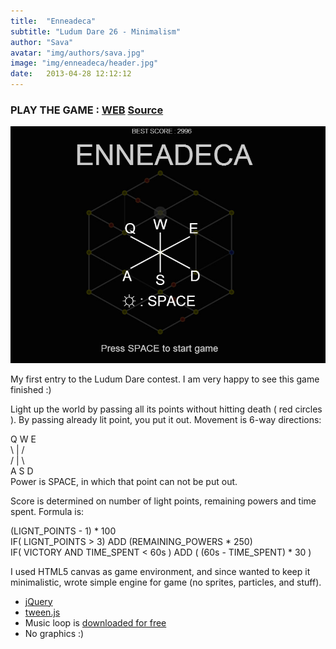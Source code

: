 ```yaml
---
title:  "Enneadeca"
subtitle: "Ludum Dare 26 - Minimalism"
author: "Sava"
avatar: "img/authors/sava.jpg"
image: "img/enneadeca/header.jpg"
date:   2013-04-28 12:12:12
---
```


### PLAY THE GAME : [WEB](https://dl.dropboxusercontent.com/u/53655251/LudumDare26/index.html) [Source](https://github.com/SavaMinic/enneadeca)

<img class="def_image" src="/img/enneadeca/shot1.jpg" />

My first entry to the Ludum Dare contest.
I am very happy to see this game finished :)

Light up the world by passing all its points without hitting death ( red circles ).
By passing already lit point, you put it out.
Movement is 6-way directions:
<div>
Q  W  E<br />
 \ | /<br />
 / | \<br />
A  S  D
</div>
Power is SPACE, in which that point can not be put out.

Score is determined on number of light points, remaining powers and time spent.
Formula is:

<div>
(LIGNT_POINTS - 1) * 100<br />
IF( LIGNT_POINTS > 3) ADD (REMAINING_POWERS * 250)<br />
IF( VICTORY AND TIME_SPENT < 60s ) ADD ( (60s - TIME_SPENT) * 30 )<br />
</div>

I used HTML5 canvas as game environment, and since wanted to keep it minimalistic,
wrote simple engine for game (no sprites, particles, and stuff).

  * [jQuery](http://jquery.com/)
  * [tween.js](https://github.com/sole/tween.js/)
  * Music loop is [downloaded for free](http://www.looperman.com/loops?gid=21)
  * No graphics :)